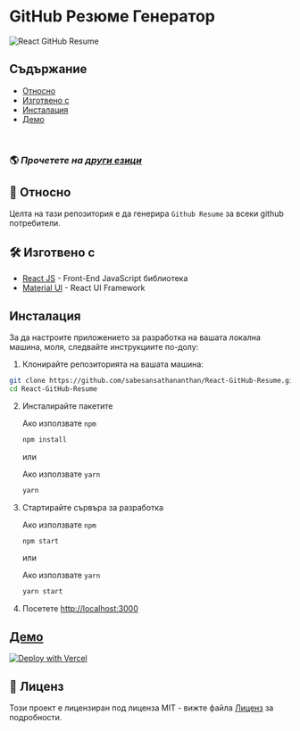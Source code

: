 # GitHub Резюме Генератор

![React GitHub Resume](../src/assets/readme/screenshot.png)

## Съдържание

- [Относно](#-относно)
- [Изготвено с](#️-изготвено-с)
- [Инсталация](#инсталация)
- [Демо](#демо)

<br>

### 🌎 *Прочетете на [други езици](./Translations.md)*

## 🤔 Относно

Целта на тази репозитория е да генерира `Github Resume` за всеки github потребители.

## 🛠️ Изготвено с

- [React JS](https://reactjs.org/) - Front-End JavaScript библиотека
- [Material UI](https://material-ui.com/) - React UI Framework

## Инсталация

За да настроите приложението за разработка на вашата локална машина, моля, следвайте инструкциите по-долу:

1. Клонирайте репозиторията на вашата машина:

```bash
git clone https://github.com/sabesansathananthan/React-GitHub-Resume.git
cd React-GitHub-Resume
```

2. Инсталирайте пакетите

    Ако използвате `npm`
    ```bash
    npm install
    ```

    или

    Ако използвате `yarn`
    ```bash
    yarn
    ```

3. Стартирайте сървъра за разработка

    Ако използвате `npm`
    ```bash
    npm start
    ```

    или

    Ако използвате `yarn`
    ```bash
    yarn start
    ```

4. Посетете <http://localhost:3000>

## [Демо](https://react-github-resume.vercel.app/)

[![Deploy with Vercel](https://vercel.com/button)](https://vercel.com/new/git/external?repository-url=https://github.com/sabesansathananthan/React-GitHub-Resume)

## 📄 Лиценз

Този проект е лицензиран под лиценза MIT - вижте файла [Лиценз](../LICENSE) за подробности.

